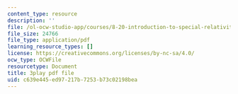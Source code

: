 ```yaml
---
content_type: resource
description: ''
file: /ol-ocw-studio-app/courses/8-20-introduction-to-special-relativity-january-iap-2021/c639e445ed97217b7253b73c02198bea_Pf_PvckSdTg.pdf
file_size: 24766
file_type: application/pdf
learning_resource_types: []
license: https://creativecommons.org/licenses/by-nc-sa/4.0/
ocw_type: OCWFile
resourcetype: Document
title: 3play pdf file
uid: c639e445-ed97-217b-7253-b73c02198bea
---
```

